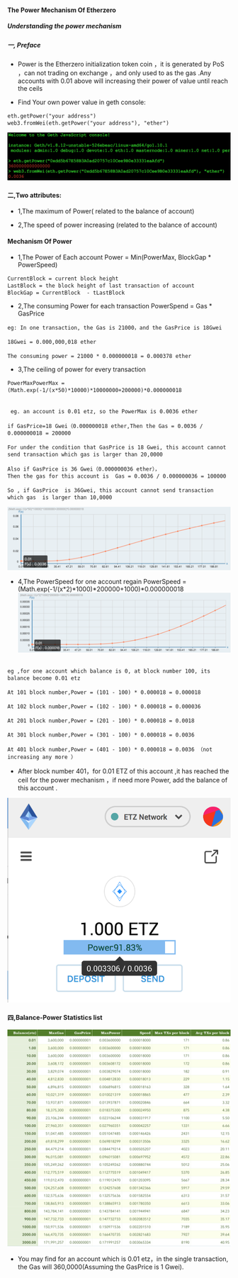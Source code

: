 #### The Power Mechanism Of Etherzero

##### Understanding the power mechanism

##### 一, Preface
* Power is the Etherzero initialization token coin ，it is generated by PoS ，can not trading  on exchange ，and only used to as the gas .Any accounts with 0.01 above will increasing their power of value until reach the ceils 

* Find Your own power value in geth console:
```
eth.getPower("your address")
web3.fromWei(eth.getPower("your address"), "ether")
```
![avatar](../img/power-console.png)
#### 二,Two attributes:
* 1,The maximum of Power( related to the balance of account)

* 2,The speed of power increasing (related to the balance of account)

#### Mechanism Of Power  
* 1,The Power of Each account 
Power = Min(PowerMax, BlockGap * PowerSpeed)
```
CurrentBlock = current block height 
LastBlock = the block height of last transaction of account
BlockGap = CurrentBlock  - tLastBlock 
```
* 2,The consuming Power for each transaction
PowerSpend = Gas * GasPrice
```
eg: In one transaction, the Gas is 21000，and the GasPrice is 18Gwei

18Gwei = 0.000,000,018 ether

The consuming power = 21000 * 0.000000018 = 0.000378 ether
```
* 3,The ceiling  of power for every transaction 
```
PowerMaxPowerMax = (Math.exp(-1/(x*50)*10000)*10000000+200000)*0.000000018


 eg. an account is 0.01 etz, so the PowerMax is 0.0036 ether

if GasPrice=18 Gwei（0.000000018 ether,Then the Gas = 0.0036 / 0.000000018 = 200000

For under the condition that GasPrice is 18 Gwei, this account cannot send transaction which gas is larger than 20,0000

Also if GasPrice is 36 Gwei（0.000000036 ether），
Then the gas for this account is  Gas = 0.0036 / 0.000000036 = 100000

So , if GasPrice  is 36Gwei, this account cannot send transaction which gas  is larger than 10,0000
```

![avatar](../img/exp-001.png)
* 4,The PowerSpeed for one account regain 
PowerSpeed = (Math.exp(-1/(x*2)*1000)*200000+1000)*0.000000018
![avatar](../img/exp-002.png)
```

eg ,for one account which balance is 0, at block number 100, its balance become 0.01 etz

At 101 block number,Power = (101 - 100) * 0.000018 = 0.000018

At 102 block number,Power = (102 - 100) * 0.000018 = 0.000036

At 201 block number,Power = (201 - 100) * 0.000018 = 0.0018

At 301 block number,Power = (301 - 100) * 0.000018 = 0.0036

At 401 block number,Power = (401 - 100) * 0.000018 = 0.0036 （not increasing any more ）
```

* After block number 401，for 0.01 ETZ of this account ,it has reached the ceil for the power mechanism ，if need more Power, add the balance of this account .

![avatar](../img/goetz.png)

#### 四,Balance-Power Statistics list
![avatar](../img/statistics.png)
* You may find for  an account which is 0.01 etz，in the single transaction, the Gas will 360,0000(Assuming the GasPrice is 1 Gwei).
